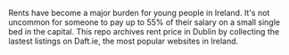 Rents have become a major burden for young people in Ireland. It's not uncommon for someone to pay up to 55% of their salary on a small single bed in the capital. This repo archives rent price in Dublin by collecting the lastest listings on Daft.ie, the most popular websites in Ireland.